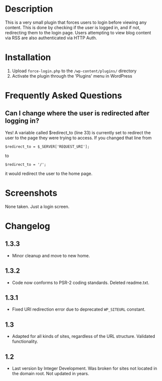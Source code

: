 Description
===========

This is a very small plugin that forces users to login before viewing any content. This is done by checking if the user is logged in, and if not, redirecting them to the login page. Users attempting to view blog content via RSS are also authenticated via HTTP Auth.

Installation
============

1. Upload `force-login.php` to the `/wp-content/plugins/` directory
2. Activate the plugin through the 'Plugins' menu in WordPress

Frequently Asked Questions
==========================

Can I change where the user is redirected after logging in?
-----------------------------------------------------------

Yes! A variable called $redirect_to (line 33) is currently set to redirect the user to the page they were trying to access. If you changed that line from

`$redirect_to = $_SERVER['REQUEST_URI'];`

to

`$redirect_to = '/';`

it would redirect the user to the home page.

Screenshots
===========

None taken. Just a login screen.

Changelog
=========

1.3.3
-----
* Minor cleanup and move to new home.

1.3.2
-----
* Code now conforms to PSR-2 coding standards. Deleted readme.txt.

1.3.1
-----
* Fixed URI redirection error due to deprecated `WP_SITEURL` constant.

1.3
---
* Adapted for all kinds of sites, regardless of the URL structure. Validated functionality.

1.2
---
* Last version by Integer Development. Was broken for sites not located in the domain root. Not updated in years.
